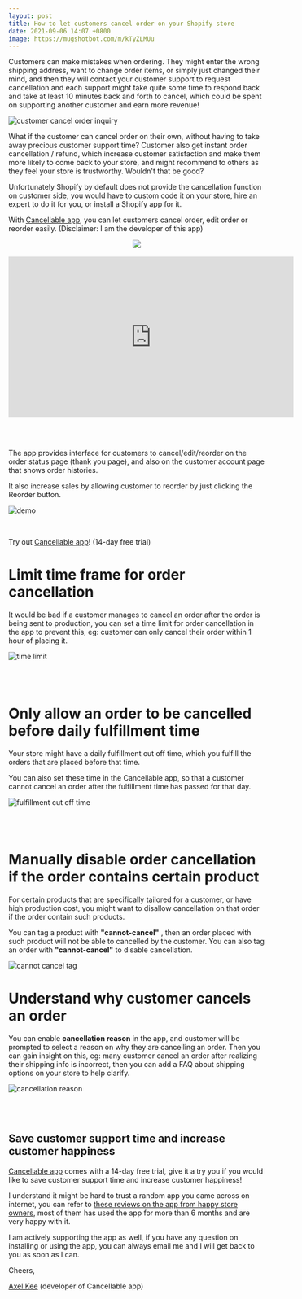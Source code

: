 ```yaml
---
layout: post
title: How to let customers cancel order on your Shopify store
date: 2021-09-06 14:07 +0800
image: https://mugshotbot.com/m/kTyZLMUu
---
```



Customers can make mistakes when ordering. They might enter the wrong shipping address, want to change order items, or simply just changed their mind, and then they will contact your customer support to request cancellation and each support might take quite some time to respond back and take at least 10 minutes back and forth to cancel, which could be spent on supporting another customer and earn more revenue!

![customer cancel order inquiry](https://img.yagisoftware.com/10-how-to-let-customers-cancel-order-on-your-shopify-store/cancel_sample.png)


What if the customer can cancel order on their own, without having to take away precious customer support time? Customer also get instant order cancellation / refund, which increase customer satisfaction and make them more likely to come back to your store, and might recommend to others as they feel your store is trustworthy. Wouldn't that be good? 

Unfortunately Shopify by default does not provide the cancellation function on customer side, you would have to custom code it on your store, hire an expert to do it for you, or install a Shopify app for it.

With <a href="https://apps.shopify.com/cancellable?utm_source=yagi" target="_blank">Cancellable app</a>, you can let customers cancel order, edit order or reorder easily. (Disclaimer: I am the developer of this app)

<div style="width: 100%; text-align: center;">
  <a href="https://apps.shopify.com/cancellable" target="_blank"><img src="https://img.yagisoftware.com/Shopify-App-Store-Badge-Final-Black.png" style="max-width: 250px; border-radius: 0; box-shadow: none; border-width: 0;"></a>
</div>

<br>

<div class="video-container">
<iframe width="560" height="315" src="https://www.youtube.com/embed/h4tILeq_yt0?rel=0" title="YouTube video player" frameborder="0" allow="accelerometer; autoplay; clipboard-write; encrypted-media; gyroscope; picture-in-picture" allowfullscreen></iframe>
</div>

<br><br>

The app provides interface for customers to cancel/edit/reorder on the order status page (thank you page), and also on the customer account page that shows order histories. 

It also increase sales by allowing customer to reorder by just clicking the Reorder button.

![demo](https://img.yagisoftware.com/10-how-to-let-customers-cancel-order-on-your-shopify-store/demo.png)

<br>

Try out <a href="https://apps.shopify.com/cancellable?utm_source=yagi" target="_blank">Cancellable app</a>! (14-day free trial)

# Limit time frame for order cancellation

It would be bad if a customer manages to cancel an order after the order is being sent to production, you can set a time limit for order cancellation in the app to prevent this, eg: customer can only cancel their order within 1 hour of placing it.

![time limit](https://img.yagisoftware.com/10-how-to-let-customers-cancel-order-on-your-shopify-store/timelimit.png)

<br><br>
# Only allow an order to be cancelled before daily fulfillment time

Your store might have a daily fulfillment cut off time, which you fulfill the orders that are placed before that time.

You can also set these time in the Cancellable app, so that a customer cannot cancel an order after the fulfillment time has passed for that day.

![fulfillment cut off time](https://img.yagisoftware.com/10-how-to-let-customers-cancel-order-on-your-shopify-store/fulfillment.png)

<br><br>

# Manually disable order cancellation if the order contains certain product

For certain products that are specifically tailored for a customer, or have high production cost, you might want to disallow cancellation on that order if the order contain such products.

You can tag a product with **"cannot-cancel"** , then an order placed with such product will not be able to cancelled by the customer. You can also tag an order with **"cannot-cancel"** to disable cancellation.

![cannot cancel tag](https://img.yagisoftware.com/10-how-to-let-customers-cancel-order-on-your-shopify-store/cannot-cancel.png)


# Understand why customer cancels an order

You can enable **cancellation reason** in the app, and customer will be prompted to select a reason on why they are cancelling an order. Then you can gain insight on this, eg: many customer cancel an order after realizing their shipping info is incorrect, then you can add a FAQ about shipping options on your store to help clarify.

![cancellation reason](https://img.yagisoftware.com/10-how-to-let-customers-cancel-order-on-your-shopify-store/reason.png)

<br><br>

## Save customer support time and increase customer happiness

<a href="https://apps.shopify.com/cancellable?utm_source=yagi" target="_blank">Cancellable app</a> comes with a 14-day free trial, give it a try you if you would like to save customer support time and increase customer happiness!

I understand it might be hard to trust a random app you came across on internet, you can refer to [these reviews on the app from happy store owners](https://apps.shopify.com/cancellable/reviews?utm_source=yagi), most of them has used the app for more than 6 months and are very happy with it. 

I am actively supporting the app as well, if you have any question on installing or using the app, you can always email me and I will get back to you as soon as I can.

Cheers,

[Axel Kee](/about) (developer of Cancellable app)
